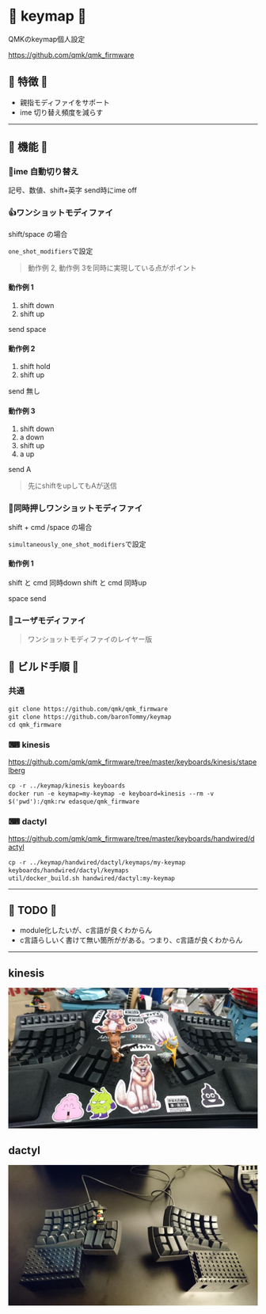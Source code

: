 # 🍺 keymap 🍺
QMKのkeymap個人設定

https://github.com/qmk/qmk_firmware

## 💪 特徴 💪 
- 親指モディファイをサポート
- ime 切り替え頻度を減らす

---

## 🚀 機能 🚀
### 🗾ime 自動切り替え
記号、数値、shift+英字 send時にime off

### 👍ワンショットモディファイ
shift/space の場合

`one_shot_modifiers`で設定
> 動作例 2, 動作例 3を同時に実現している点がポイント

#### 動作例 1
1. shift down
1. shift up

send space 

#### 動作例 2
1. shift hold
1. shift up

send 無し

#### 動作例 3
1. shift down
1. a down
1. shift up 
1. a up

send  A 
> 先にshiftをupしてもAが送信

### 🤘同時押しワンショットモディファイ
shift + cmd /space の場合

`simultaneously_one_shot_modifiers`で設定

#### 動作例 1
shift と cmd 同時down
shift と cmd 同時up

space send

### 🍔ユーザモディファイ
> ワンショットモディファイのレイヤー版

## 🐳 ビルド手順 🐳

### 共通
```
git clone https://github.com/qmk/qmk_firmware
git clone https://github.com/baronTommy/keymap
cd qmk_firmware
```

### ⌨ kinesis
https://github.com/qmk/qmk_firmware/tree/master/keyboards/kinesis/stapelberg
```
cp -r ../keymap/kinesis keyboards
docker run -e keymap=my-keymap -e keyboard=kinesis --rm -v $('pwd'):/qmk:rw edasque/qmk_firmware
```

### ⌨ dactyl
https://github.com/qmk/qmk_firmware/tree/master/keyboards/handwired/dactyl
```
cp -r ../keymap/handwired/dactyl/keymaps/my-keymap keyboards/handwired/dactyl/keymaps
util/docker_build.sh handwired/dactyl:my-keymap
```

---
## 🐶 TODO 🐶
- module化したいが、c言語が良くわからん
- c言語らしいく書けて無い箇所ががある。つまり、c言語が良くわからん


---
## kinesis
![kinesis](https://github.com/baronTommy/keymap/blob/master/doc/kinesis.jpg "kinesis")

## dactyl
![dactyl](https://github.com/baronTommy/keymap/blob/master/doc/dactyl.jpg "dactyl")
